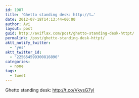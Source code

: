 ```yaml
---
id: 1987
title: 'Ghetto standing desk: http://t…'
date: 2012-07-18T14:13:44+00:00
author: Avi
layout: post
guid: http://aviflax.com/post/ghetto-standing-desk-httpt/
permalink: /post/ghetto-standing-desk-httpt/
aktt_notify_twitter:
  - 'yes'
aktt_twitter_id:
  - "225654599300816896"
categories:
  - none
tags:
  - tweet
---
```

Ghetto standing desk: <a href="http://t.co/VkysG7yl" rel="nofollow">http://t.co/VkysG7yl</a>